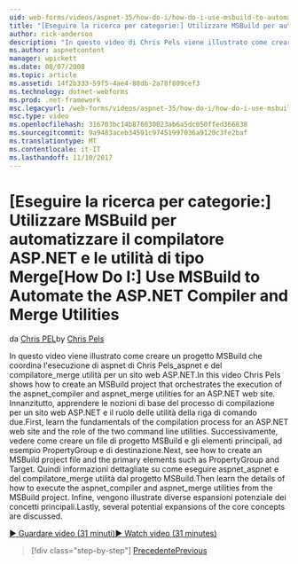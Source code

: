 ```yaml
---
uid: web-forms/videos/aspnet-35/how-do-i/how-do-i-use-msbuild-to-automate-the-aspnet-compiler-and-merge-utilities
title: "[Eseguire la ricerca per categorie:] Utilizzare MSBuild per automatizzare il compilatore ASP.NET e unire le utilità | Documenti Microsoft"
author: rick-anderson
description: "In questo video di Chris Pels viene illustrato come creare un progetto MSBuild che coordina l'esecuzione delle utilità aspnet_compiler e aspnet_merge per una pagina ASP..."
ms.author: aspnetcontent
manager: wpickett
ms.date: 08/07/2008
ms.topic: article
ms.assetid: 14f2b333-59f5-4ae4-88db-2a78f809cef3
ms.technology: dotnet-webforms
ms.prod: .net-framework
msc.legacyurl: /web-forms/videos/aspnet-35/how-do-i/how-do-i-use-msbuild-to-automate-the-aspnet-compiler-and-merge-utilities
msc.type: video
ms.openlocfilehash: 316703bc14b876030023ab6a5dc050ffed366838
ms.sourcegitcommit: 9a9483aceb34591c97451997036a9120c3fe2baf
ms.translationtype: MT
ms.contentlocale: it-IT
ms.lasthandoff: 11/10/2017
---
```

<a name="how-do-i-use-msbuild-to-automate-the-aspnet-compiler-and-merge-utilities"></a><span data-ttu-id="fd2cc-103">[Eseguire la ricerca per categorie:] Utilizzare MSBuild per automatizzare il compilatore ASP.NET e le utilità di tipo Merge</span><span class="sxs-lookup"><span data-stu-id="fd2cc-103">[How Do I:] Use MSBuild to Automate the ASP.NET Compiler and Merge Utilities</span></span>
====================
<span data-ttu-id="fd2cc-104">da [Chris PEL](https://twitter.com/chrispels)</span><span class="sxs-lookup"><span data-stu-id="fd2cc-104">by [Chris Pels](https://twitter.com/chrispels)</span></span>

<span data-ttu-id="fd2cc-105">In questo video viene illustrato come creare un progetto MSBuild che coordina l'esecuzione di aspnet di Chris Pels\_aspnet e del compilatore\_merge utilità per un sito web ASP.NET.</span><span class="sxs-lookup"><span data-stu-id="fd2cc-105">In this video Chris Pels shows how to create an MSBuild project that orchestrates the execution of the aspnet\_compiler and aspnet\_merge utilities for an ASP.NET web site.</span></span> <span data-ttu-id="fd2cc-106">Innanzitutto, apprendere le nozioni di base del processo di compilazione per un sito web ASP.NET e il ruolo delle utilità della riga di comando due.</span><span class="sxs-lookup"><span data-stu-id="fd2cc-106">First, learn the fundamentals of the compilation process for an ASP.NET web site and the role of the two command line utilities.</span></span> <span data-ttu-id="fd2cc-107">Successivamente, vedere come creare un file di progetto MSBuild e gli elementi principali, ad esempio PropertyGroup e di destinazione.</span><span class="sxs-lookup"><span data-stu-id="fd2cc-107">Next, see how to create an MSBuild project file and the primary elements such as PropertyGroup and Target.</span></span> <span data-ttu-id="fd2cc-108">Quindi informazioni dettagliate su come eseguire aspnet\_aspnet e del compilatore\_merge utilità dal progetto MSBuild.</span><span class="sxs-lookup"><span data-stu-id="fd2cc-108">Then learn the details of how to execute the aspnet\_compiler and aspnet\_merge utilities from the MSBuild project.</span></span> <span data-ttu-id="fd2cc-109">Infine, vengono illustrate diverse espansioni potenziale dei concetti principali.</span><span class="sxs-lookup"><span data-stu-id="fd2cc-109">Lastly, several potential expansions of the core concepts are discussed.</span></span>

[<span data-ttu-id="fd2cc-110">&#9654; Guardare video (31 minuti)</span><span class="sxs-lookup"><span data-stu-id="fd2cc-110">&#9654; Watch video (31 minutes)</span></span>](https://channel9.msdn.com/Blogs/ASP-NET-Site-Videos/how-do-i-use-msbuild-to-automate-the-aspnet-compiler-and-merge-utilities)

>[!div class="step-by-step"]
[<span data-ttu-id="fd2cc-111">Precedente</span><span class="sxs-lookup"><span data-stu-id="fd2cc-111">Previous</span></span>](how-do-i-serialize-a-graph-with-the-entity-framework.md)
